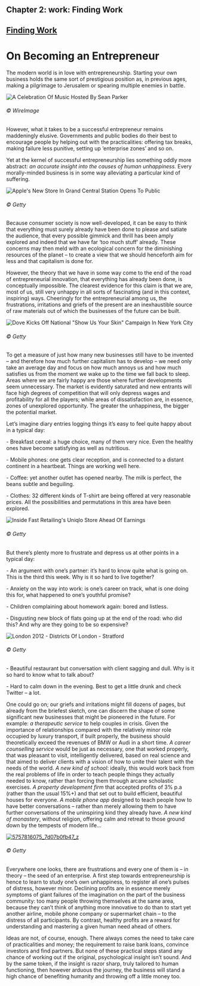 Chapter  2: work: Finding Work
-----------------------------

[Finding Work](../category/work/finding-work/index.html)
--------------------------------------------------------

On Becoming an Entrepreneur
===========================

<span class="s1">The modern world is in love with entrepreneurship. Starting your own business holds the same sort of prestigious position as, in previous ages, making a pilgrimage to Jerusalem or spearing multiple enemies in battle.</span>

![A Celebration Of Music Hosted By Sean Parker](http://i1.wp.com/www.thebookoflife.org/wp-content/uploads/2014/09/127481498.jpg)

###### © WireImage

<span class="s1">However, what it takes to be a successful entrepreneur remains maddeningly elusive. Governments and public bodies do their best to encourage people by helping out with the practicalities: offering tax breaks, making failure less punitive, setting up ‘enterprise zones’ and so on.</span>

<span class="s1">Yet at the kernel of successful entrepreneurship lies something oddly more abstract: *an accurate insight into the causes of human unhappiness.* Every morally-minded business is in some way alleviating a particular kind of suffering.</span>

![Apple's New Store In Grand Central Station Opens To Public](http://i0.wp.com/www.thebookoflife.org/wp-content/uploads/2014/09/135370827.jpg)

###### © Getty

<span class="s1">Because consumer society is now well-developed, it can be easy to think that everything must surely already have been done to please and satiate the audience, that every possible gimmick and thrill has been amply explored and indeed that we have far ‘too much stuff’ already. These concerns may then meld with an ecological concern for the diminishing resources of the planet – to create a view that we should henceforth aim for less and that capitalism is done for.</span>

<span class="s1">However, the theory that we have in some way come to the end of the road of entrepreneurial innovation, that everything has already been done, is conceptually impossible. The clearest evidence for this claim is that we are, most of us, still very unhappy in all sorts of fascinating (and in this context, inspiring) ways. Cheeringly for the entrepreneurial among us, the frustrations, irritations and griefs of the present are an inexhaustible source of raw materials out of which the businesses of the future can be built.</span>

![Dove Kicks Off National "Show Us Your Skin" Campaign In New York City](http://i2.wp.com/www.thebookoflife.org/wp-content/uploads/2014/09/143134495.jpg)

###### © Getty

<span class="s1">To get a measure of just how many new businesses still have to be invented – and therefore how much further capitalism has to develop – we need only take an average day and focus on how much annoys us and how much satisfies us from the moment we wake up to the time we fall back to sleep. Areas where we are fairly happy are those where further developments seem unnecessary. The market is evidently saturated and new entrants will face high degrees of competition that will only depress wages and profitability for all the players; while areas of dissatisfaction are, in essence, zones of unexplored opportunity. The greater the unhappiness, the bigger the potential market.</span>

<span class="s1">Let’s imagine diary entries logging things it’s easy to feel quite happy about in a typical day:</span>

<span class="s1">- Breakfast cereal: a huge choice, many of them very nice. Even the healthy ones have become satisfying as well as nutritious.</span>

<span class="s1">- Mobile phones: one gets clear reception, and is connected to a distant continent in a heartbeat. Things are working well here.</span>

<span class="s1">- Coffee: yet another outlet has opened nearby. The milk is perfect, the beans subtle and beguiling.</span>

<span class="s1">- Clothes: 32 different kinds of T-shirt are being offered at very reasonable prices. All the possibilities and permutations in this area have been explored.</span>

![Inside Fast Retailing's Uniqlo Store Ahead Of Earnings](http://i2.wp.com/www.thebookoflife.org/wp-content/uploads/2014/09/166205081.jpg)

###### © Getty

<span class="s1">But there’s plenty more to frustrate and depress us at other points in a typical day:</span>

<span class="s1">- An argument with one’s partner: it’s hard to know quite what is going on. This is the third this week. Why is it so hard to live together?</span>

<span class="s1">- Anxiety on the way into work: is one’s career on track, what is one doing this for, what happened to one’s youthful promise?</span>

<span class="s1">- Children complaining about homework again: bored and listless.</span>

<span class="s1">- Disgusting new block of flats going up at the end of the road: who did this? And why are they going to be so expensive?</span>

![London 2012 - Districts Of London - Stratford](http://i1.wp.com/www.thebookoflife.org/wp-content/uploads/2014/09/137249711.jpg)

###### © Getty

<span class="s1">- Beautiful restaurant but conversation with client sagging and dull. Why is it so hard to know what to talk about?</span>

<span class="s1">- Hard to calm down in the evening. Best to get a little drunk and check Twitter – a lot.</span>

<span class="s1">One could go on; our griefs and irritations might fill dozens of pages, but already from the briefest sketch, one can discern the shape of some significant new businesses that might be pioneered in the future. For example: *a therapeutic service* to help couples in crisis. Given the importance of relationships compared with the relatively minor role occupied by luxury transport, if built properly, the business should theoretically exceed the revenues of BMW or Audi in a short time. *A career counselling service* would be just as necessary, one that worked properly, that was pleasant to visit, intelligently delivered, based on real science and that aimed to deliver clients with a vision of how to unite their talent with the needs of the world. *A new kind of school*: ideally, this would work back from the real problems of life in order to teach people things they actually needed to know, rather than forcing them through arcane scholastic exercises. *A property development firm* that accepted profits of 3% p.a (rather than the usual 15%+) and that set out to build efficient, beautiful houses for everyone. *A mobile phone app* designed to teach people how to have better conversations – rather than merely allowing them to have further conversations of the uninspiring kind they already have. *A new kind of monastery*, without religion, offering calm and retreat to those ground down by the tempests of modern life…</span>

[![5757816075\_7d07b0fb47\_z](http://i0.wp.com/www.thebookoflife.org/wp-content/uploads/2014/10/5757816075_7d07b0fb47_z.jpg?resize=635%2C424)](http://i0.wp.com/www.thebookoflife.org/wp-content/uploads/2014/10/5757816075_7d07b0fb47_z.jpg)

###### © Getty

<span class="s1">Everywhere one looks, there are frustrations and every one of them is – in theory – the seed of an enterprise. A first step towards entrepreneurship is hence to learn to study one’s own unhappiness, to register all one’s pulses of distress, however minor. Declining profits are in essence merely symptoms of giant failures of the imagination on the part of the business community: too many people throwing themselves at the same area, because they can’t think of anything more innovative to do than to start yet another airline, mobile phone company or supermarket chain – to the distress of all participants. By contrast, healthy profits are a reward for understanding and mastering a given human need ahead of others.</span>

<span class="s1">Ideas are not, of course, enough. There always comes the need to take care of practicalities and money; the requirement to raise bank loans, convince investors and find partners. But none of these practical steps stand any chance of working out if the original, psychological insight isn’t sound. And by the same token, if the insight is razor sharp, truly tailored to human functioning, then however arduous the journey, the business will stand a high chance of benefiting humanity and throwing off a little money too.</span>


